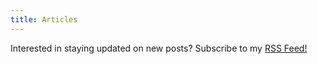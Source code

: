 ```yaml
---
title: Articles
---
```


Interested in staying updated on new posts? Subscribe to my
[RSS Feed!](/rss.xml)
